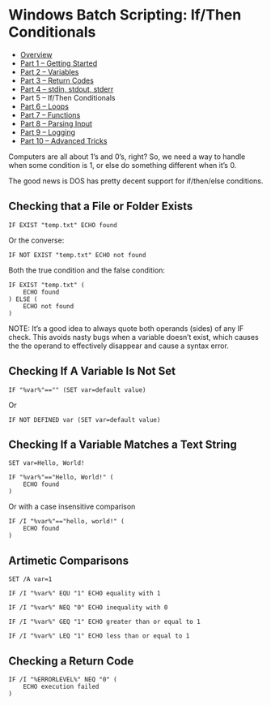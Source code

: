 

Windows Batch Scripting: If/Then Conditionals 
=============================================

-   [Overview](/guides/windows-batch-scripting/index.html)
-   [Part 1 – Getting
    Started](/guides/windows-batch-scripting/part-1-getting-started.html)
-   [Part 2 –
    Variables](/guides/windows-batch-scripting/part-2-variables.html)
-   [Part 3 – Return
    Codes](/guides/windows-batch-scripting/part-3-return-codes.html)
-   [Part 4 – stdin, stdout,
    stderr](/guides/windows-batch-scripting/part-4-stdin-stdout-stderr.html)
-   Part 5 – If/Then Conditionals
-   [Part 6 – Loops](/guides/windows-batch-scripting/part-6-loops.html)
-   [Part 7 –
    Functions](/guides/windows-batch-scripting/part-7-functions.html)
-   [Part 8 – Parsing
    Input](/guides/windows-batch-scripting/part-8-parsing-input.html)
-   [Part 9 –
    Logging](/guides/windows-batch-scripting/part-9-logging.html)
-   [Part 10 – Advanced
    Tricks](/guides/windows-batch-scripting/part-10-advanced-tricks.html)

Computers are all about 1’s and 0’s, right? So, we need a way to handle
when some condition is 1, or else do something different when it’s 0.

The good news is DOS has pretty decent support for if/then/else
conditions.

Checking that a File or Folder Exists
-------------------------------------

    IF EXIST "temp.txt" ECHO found

Or the converse:

    IF NOT EXIST "temp.txt" ECHO not found

Both the true condition and the false condition:

    IF EXIST "temp.txt" (
        ECHO found
    ) ELSE (
        ECHO not found
    )

NOTE: It’s a good idea to always quote both operands (sides) of any IF
check. This avoids nasty bugs when a variable doesn’t exist, which
causes the the operand to effectively disappear and cause a syntax
error.

Checking If A Variable Is Not Set
---------------------------------

    IF "%var%"=="" (SET var=default value)

Or

    IF NOT DEFINED var (SET var=default value)

Checking If a Variable Matches a Text String
--------------------------------------------

    SET var=Hello, World!

    IF "%var%"=="Hello, World!" (
        ECHO found
    )

Or with a case insensitive comparison

    IF /I "%var%"=="hello, world!" (
        ECHO found
    )

Artimetic Comparisons
---------------------

    SET /A var=1

    IF /I "%var%" EQU "1" ECHO equality with 1

    IF /I "%var%" NEQ "0" ECHO inequality with 0

    IF /I "%var%" GEQ "1" ECHO greater than or equal to 1

    IF /I "%var%" LEQ "1" ECHO less than or equal to 1

Checking a Return Code
----------------------

    IF /I "%ERRORLEVEL%" NEQ "0" (
        ECHO execution failed
    )

